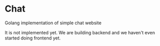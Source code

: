 # Chat
Golang implementation of simple chat website

It is not implemented yet. We are building backend and we haven't even started doing frontend yet.
